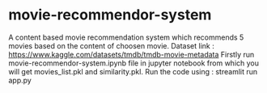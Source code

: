 # movie-recommendor-system
A content based movie recommendation system which recommends 5 movies based on the content of choosen movie.
Dataset link : https://www.kaggle.com/datasets/tmdb/tmdb-movie-metadata
Firstly run movie-recommendor-system.ipynb file in jupyter notebook from which you will get movies_list.pkl and similarity.pkl.
Run the code using : streamlit run app.py

